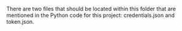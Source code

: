 There are two files that should be located within this folder that are mentioned in the Python code for this project: credentials.json and token.json.

